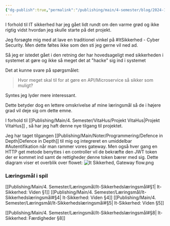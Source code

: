 ```yaml
---
{"dg-publish":true,"permalink":"/publishing/main/4-semester/blog/2024-10-04-it-sikkerhed/","hide":true,"created":"2024-10-04T08:20:18.569+02:00"}
---
```


I forhold til IT sikkerhed har jeg gået lidt rundt om den varme grød og ikke rigtig vidst hvordan jeg skulle starte på det projekt. 

Jeg forsøgte mig med at lave en traditionel vinkel på #ItSikkerhed - Cyber Security. Men dette føltes ikke som den sti jeg gerne vil ned ad. 

Så jeg er istedet gået i den retning der har hovedsageligt med sikkerheden i systemet at gøre og ikke så meget det at "hacke" sig ind i systemet

Det at kunne svare på spørgsmålet:

> Hvor meget skal til for at gøre en API/Microservice så sikker som muligt?

Syntes jeg lyder mere interessant.

Dette betyder dog en lettere omskrivelse af mine læringsmål så de i højere grad vil deje sig om dette emne.

I forhold til [[Publishing/Main/4. Semester/VitaHus/Projekt VitaHus\|Projekt VitaHus]] , så har jeg haft denne nye tilgang til projektet.

Jeg har taget tilgangen [[Publishing/Main/Noter/Programmering/Defence in Depth\|Defence in Depth]] til mig og integreret en umiddelbar #Autentifikation når man rammer vores gateway. Men også hver gang en HTTP get metode benyttes i en controller vil de bekræfte den JWT token der er kommet ind samt de rettigheder denne token bærer med sig.
Dette diagram viser et overblik over flowet:
![It Sikkerhed, Gateway flow.png](/img/user/Resource/Excalidraw/It%20Sikkerhed,%20Gateway%20flow.png)

### Læringsmål i spil
[[Publishing/Main/4. Semester/Læringsmål/It-Sikkerhedslæringsmål#§1\| It-Sikkerhed: Viden §1]]
[[Publishing/Main/4. Semester/Læringsmål/It-Sikkerhedslæringsmål#§4\| It-Sikkerhed: Viden §4]]
[[Publishing/Main/4. Semester/Læringsmål/It-Sikkerhedslæringsmål#§5\| It-Sikkerhed: Viden §5]]

[[Publishing/Main/4. Semester/Læringsmål/It-Sikkerhedslæringsmål#§8\| It-Sikkerhed: Færdigheder §8]]
